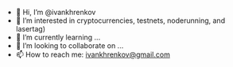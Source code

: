 - 👋 Hi, I’m @ivankhrenkov
- 👀 I’m interested in cryptocurrencies, testnets, noderunning, and lasertag)
- 🌱 I’m currently learning ...
- 💞️ I’m looking to collaborate on ...
- 📫 How to reach me: ivankhrenkov@gmail.com

<!---
ivankhrenkov/ivankhrenkov is a ✨ special ✨ repository because its `README.md` (this file) appears on your GitHub profile.
You can click the Preview link to take a look at your changes.
--->
